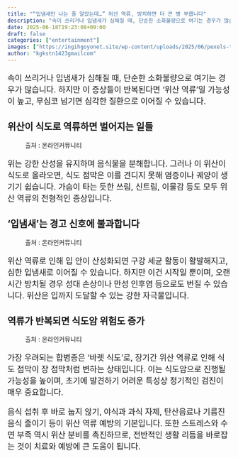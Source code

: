 ```yaml
---
title: "“입냄새만 나는 줄 알았는데…” 위산 역류, 방치하면 더 큰 병 부릅니다"
description: "속이 쓰리거나 입냄새가 심해질 때, 단순한 소화불량으로 여기는 경우가 많습니다. 하지만 이 증상들이 반복된다면 ‘위산 역류’일 가능성이 높고, 무심코 넘기면 심각한 질환으로 이어질 수 있습니다."
date: 2025-06-18T19:23:08+09:00
draft: false
categories: ["entertainment"]
images: ["https://ingihgoyonet.site/wp-content/uploads/2025/06/pexels-tkirkgoz-16679950-768x1024.jpg", "https://ingihgoyonet.site/wp-content/uploads/2025/06/pexels-cottonbro-7579821-1024x683.jpg", "https://ingihgoyonet.site/wp-content/uploads/2025/06/pexels-asphotograpy-104509-683x1024.jpg"]
author: "kgkstn1423gmailcom"
---
```


<p style="font-size:18px">속이 쓰리거나 입냄새가 심해질 때, 단순한 소화불량으로 여기는 경우가 많습니다. 하지만 이 증상들이 반복된다면 ‘위산 역류’일 가능성이 높고, 무심코 넘기면 심각한 질환으로 이어질 수 있습니다.</p> <h2 >위산이 식도로 역류하면 벌어지는 일들</h2> <figure ><img src="https://ingihgoyonet.site/wp-content/uploads/2025/06/pexels-tkirkgoz-16679950-768x1024.jpg" alt="" style="aspect-ratio:16/9;object-fit:cover"/><figcaption >출처 : 온라인커뮤니티</figcaption></figure> <p style="font-size:18px">위는 강한 산성을 유지하며 음식물을 분해합니다. 그러나 이 위산이 식도로 올라오면, 식도 점막은 이를 견디지 못해 염증이나 궤양이 생기기 쉽습니다. 가슴이 타는 듯한 쓰림, 신트림, 이물감 등도 모두 위산 역류의 전형적인 증상입니다.</p> <h2 >‘입냄새’는 경고 신호에 불과합니다</h2> <figure ><img src="https://ingihgoyonet.site/wp-content/uploads/2025/06/pexels-cottonbro-7579821-1024x683.jpg" alt="" style="aspect-ratio:16/9;object-fit:cover"/><figcaption >출처 : 온라인커뮤니티</figcaption></figure> <p style="font-size:18px">위산 역류로 인해 입 안이 산성화되면 구강 세균 활동이 활발해지고, 심한 입냄새로 이어질 수 있습니다. 하지만 이건 시작일 뿐이며, 오랜 시간 방치될 경우 성대 손상이나 만성 인후염 등으로도 번질 수 있습니다. 위산은 입까지 도달할 수 있는 강한 자극물입니다.</p> <h2 >역류가 반복되면 식도암 위험도 증가</h2> <figure ><img src="https://ingihgoyonet.site/wp-content/uploads/2025/06/pexels-asphotograpy-104509-683x1024.jpg" alt="" style="aspect-ratio:16/9;object-fit:cover"/><figcaption >출처 : 온라인커뮤니티</figcaption></figure> <p style="font-size:18px">가장 우려되는 합병증은 ‘바렛 식도’로, 장기간 위산 역류로 인해 식도 점막이 장 점막처럼 변하는 상태입니다. 이는 식도암으로 진행될 가능성을 높이며, 초기에 발견하기 어려운 특성상 정기적인 검진이 매우 중요합니다.</p> <p style="font-size:18px">음식 섭취 후 바로 눕지 않기, 야식과 과식 자제, 탄산음료나 기름진 음식 줄이기 등이 위산 역류 예방의 기본입니다. 또한 스트레스와 수면 부족 역시 위산 분비를 촉진하므로, 전반적인 생활 리듬을 바로잡는 것이 치료와 예방에 큰 도움이 됩니다.</p>